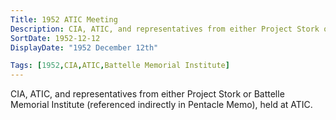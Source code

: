 ```yaml
---
Title: 1952 ATIC Meeting
Description: CIA, ATIC, and representatives from either Project Stork or Battelle Memorial Institute (referenced indirectly in Pentacle Memo), held at ATIC.
SortDate: 1952-12-12
DisplayDate: "1952 December 12th"

Tags: [1952,CIA,ATIC,Battelle Memorial Institute]
---
```


CIA, ATIC, and representatives from either Project Stork or Battelle Memorial Institute (referenced indirectly in Pentacle Memo), held at ATIC.